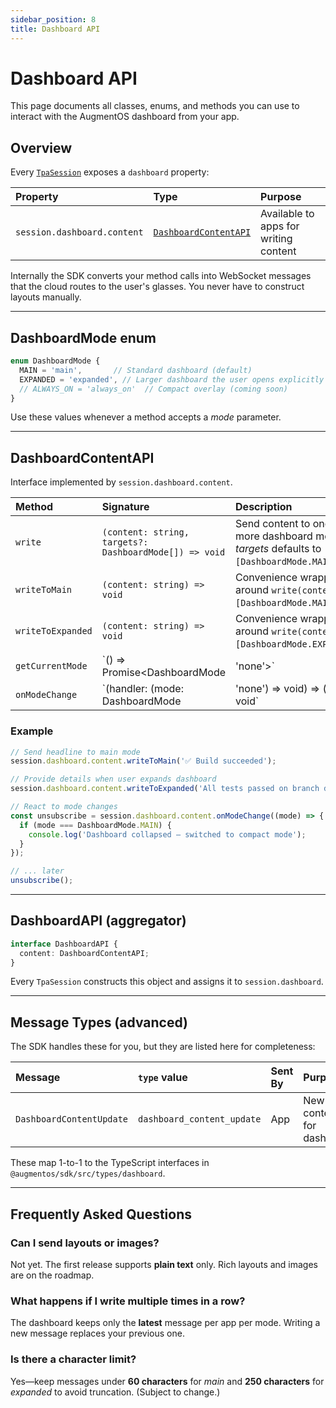 ```yaml
---
sidebar_position: 8
title: Dashboard API
---
```


# Dashboard API

This page documents all classes, enums, and methods you can use to interact with the AugmentOS dashboard from your app.

## Overview

Every [`TpaSession`](/reference/tpa-session) exposes a `dashboard` property:

| Property | Type | Purpose |
| :------- | :--- | :------ |
| `session.dashboard.content` | [`DashboardContentAPI`](#dashboardcontentapi) | Available to apps for writing content |

Internally the SDK converts your method calls into WebSocket messages that the cloud routes to the user's glasses.  You never have to construct layouts manually.

---

## DashboardMode enum

```typescript
enum DashboardMode {
  MAIN = 'main',       // Standard dashboard (default)
  EXPANDED = 'expanded', // Larger dashboard the user opens explicitly
  // ALWAYS_ON = 'always_on'  // Compact overlay (coming soon)
}
```

Use these values whenever a method accepts a *mode* parameter.

---

## DashboardContentAPI

Interface implemented by `session.dashboard.content`.

| Method | Signature | Description |
| :----- | :-------- | :---------- |
| `write` | `(content: string, targets?: DashboardMode[]) => void` | Send content to one or more dashboard modes. *targets* defaults to `[DashboardMode.MAIN]`. |
| `writeToMain` | `(content: string) => void` | Convenience wrapper around `write(content, [DashboardMode.MAIN])`. |
| `writeToExpanded` | `(content: string) => void` | Convenience wrapper around `write(content, [DashboardMode.EXPANDED])`. |
| `getCurrentMode` | `() => Promise<DashboardMode | 'none'>` | Resolve to the mode currently visible on the user's glasses (or `'none'` when the dashboard is closed). |
| `onModeChange` | `(handler: (mode: DashboardMode | 'none') => void) => () => void` | Register a callback for mode transitions. Returns an *unsubscribe* function. |

### Example

```typescript
// Send headline to main mode
session.dashboard.content.writeToMain('✅ Build succeeded');

// Provide details when user expands dashboard
session.dashboard.content.writeToExpanded('All tests passed on branch dev.');

// React to mode changes
const unsubscribe = session.dashboard.content.onModeChange((mode) => {
  if (mode === DashboardMode.MAIN) {
    console.log('Dashboard collapsed – switched to compact mode');
  }
});

// ... later
unsubscribe();
```

---

## DashboardAPI (aggregator)

```typescript
interface DashboardAPI {
  content: DashboardContentAPI;
}
```

Every `TpaSession` constructs this object and assigns it to `session.dashboard`.

---

## Message Types (advanced)

The SDK handles these for you, but they are listed here for completeness:

| Message | `type` value | Sent By | Purpose |
| :------ | :----------- | :------ | :------ |
| `DashboardContentUpdate` | `dashboard_content_update` | App | New content for dashboard |

These map 1-to-1 to the TypeScript interfaces in `@augmentos/sdk/src/types/dashboard`.

---

## Frequently Asked Questions

### Can I send layouts or images?

Not yet.  The first release supports **plain text** only.  Rich layouts and images are on the roadmap.

### What happens if I write multiple times in a row?

The dashboard keeps only the **latest** message per app per mode.  Writing a new message replaces your previous one.

### Is there a character limit?

Yes—keep messages under **60 characters** for *main* and **250 characters** for *expanded* to avoid truncation.  (Subject to change.)